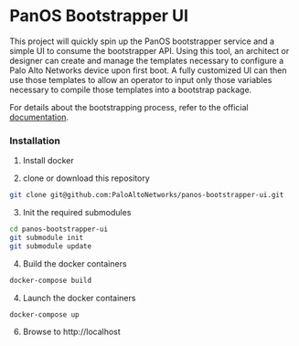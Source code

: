 # PanOS Bootstrapper UI

This project will quickly spin up the PanOS bootstrapper service and a simple UI to consume the bootstrapper API. Using
this tool, an architect or designer can create and manage the templates necessary to configure a Palo Alto Networks
device upon first boot. A fully customized UI can then use those templates to allow an operator to input only those 
variables necessary to compile those templates into a bootstrap package. 

For details about the bootstrapping process, refer to the official 
[documentation](https://www.paloaltonetworks.com/documentation/71/pan-os/newfeaturesguide/management-features/bootstrapping-firewalls-for-rapid-deployment.html).

### Installation

1. Install docker

2. clone or download this repository

```bash
git clone git@github.com:PaloAltoNetworks/panos-bootstrapper-ui.git

```
3. Init the required submodules

```bash
cd panos-bootstrapper-ui
git submodule init
git submodule update
```
4. Build the docker containers

```bash
docker-compose build
```

4. Launch the docker containers

```bash
docker-compose up
```
6. Browse to http://localhost


